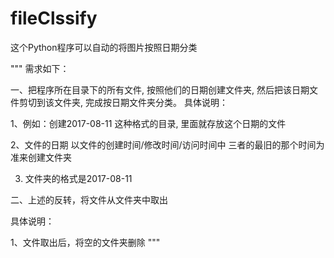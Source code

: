 # fileClssify
这个Python程序可以自动的将图片按照日期分类

"""
需求如下：

一、把程序所在目录下的所有文件, 按照他们的日期创建文件夹, 然后把该日期文件剪切到该文件夹, 完成按日期文件夹分类。
具体说明：

1、例如：创建2017-08-11 这种格式的目录, 里面就存放这个日期的文件

2、文件的日期  以文件的创建时间/修改时间/访问时间中  三者的最旧的那个时间为准来创建文件夹

3. 文件夹的格式是2017-08-11

二、上述的反转，将文件从文件夹中取出


具体说明：

1、文件取出后，将空的文件夹删除
"""
